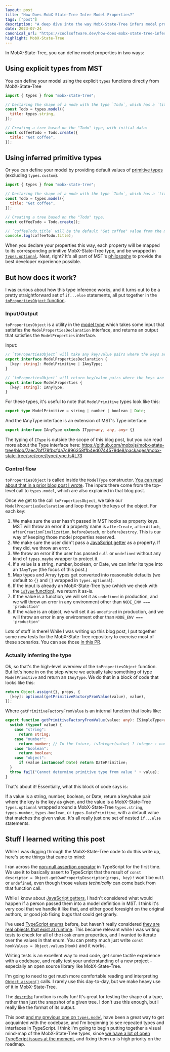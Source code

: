 ```yaml
---
layout: post
title: "How Does MobX-State-Tree Infer Model Properties?"
tags: ["post"]
description: "A deep dive into the way MobX-State-Tree infers model properties from primitive values."
date: 2023-07-24
canonical_url: "https://coolsoftware.dev/how-does-mobx-state-tree-infer-model-properties/"
highlight: MobX-State-Tree
---
```


In MobX-State-Tree, you can define model properties in two ways:

## Using explicit types from MST

You can define your model using the explicit `types` functions directly from MobX-State-Tree

```js
import { types } from "mobx-state-tree";

// Declaring the shape of a node with the type `Todo`, which has a `title` property. The value of that property must be a `types.string` - from MST.
const Todo = types.model({
  title: types.string,
});

// Creating a tree based on the "Todo" type, with initial data:
const coffeeTodo = Todo.create({
  title: "Get coffee",
});
```

## Using inferred primitive types

Or you can define your model by providing default values of [primitive types](https://mobx-state-tree.js.org/overview/types#primitive-types) (excluding `types.custom`).

```js
import { types } from "mobx-state-tree";

// Declaring the shape of a node with the type `Todo`, which has a `title` property with a default value
const Todo = types.model({
  title: "Get coffee",
});

// Creating a tree based on the "Todo" type.
const coffeeTodo = Todo.create();

// `coffeeTodo.title` will be the default "Get coffee" value from the model definition
console.log(coffeeTodo.title);
```

When you declare your properties this way, each property will be mapped to its corresponding primitive MobX-State-Tree type, and be wrapped in [`types.optional`](https://mobx-state-tree.js.org/API/#optional). Neat, right? It's all part of MST's [philosophy](https://mobx-state-tree.js.org/intro/philosophy) to provide the best developer experience possible.

## But how does it work?

I was curious about how this type inference works, and it turns out to be a pretty straightforward set of `if...else` statements, all put together in the [`toPropertiesObject` function](https://github.com/mobxjs/mobx-state-tree/blob/7aec7bff78fbcfda7c896358ffb4ed0744578de8/packages/mobx-state-tree/src/types/complex-types/model.ts#L258).

### Input/Output

`toPropertiesObject` is a utility in the [model type](https://github.com/mobxjs/mobx-state-tree/blob/7aec7bff78fbcfda7c896358ffb4ed0744578de8/packages/mobx-state-tree/src/types/complex-types/model.ts) which takes some input that satisfies the `ModelPropertiesDeclaration` interface, and returns an output that satisfies the `ModelProperties` interface.

Input:

```ts
// `toPropertiesObject` will take any key/value pairs where the keys are strings, and the values are either a primitive value, or an MST type
export interface ModelPropertiesDeclaration {
  [key: string]: ModelPrimitive | IAnyType;
}

// `toPropertiesObject` will return key/value pairs where the keys are strings, and the values must be MST types.
export interface ModelProperties {
  [key: string]: IAnyType;
}
```

For these types, it's useful to note that `ModelPrimitive` types look like this:

```ts
export type ModelPrimitive = string | number | boolean | Date;
```

And the IAnyType interface is an extension of MST's Type interface:

```ts
export interface IAnyType extends IType<any, any, any> {}
```

The typing of `IType` is outside the scope of this blog post, but you can read more about the Type interface here: https://github.com/mobxjs/mobx-state-tree/blob/7aec7bff78fbcfda7c896358ffb4ed0744578de8/packages/mobx-state-tree/src/core/type/type.ts#L73

### Control flow

`toPropertiesObject` is called inside the `ModelType` constructor. [You can read about that in a prior blog post I wrote](https://coolsoftware.dev/blog/what-happens-when-you-create-an-mst-model/). The inputs there come from the top-level call to `types.model`, which are also explained in that blog post.

Once we get to the call `toPropertiesObject`, we take our `ModelPropertiesDeclaration` and loop through the keys of the object. For each key:

1. We make sure the user hasn't passed in MST hooks as property keys. MST will throw an error if a property name is `afterCreate`, `afterAttach`, `afterCreationFinalization`, `beforeDetach`, or `beforeDestroy`. This is our way of keeping those model properties reserved.
1. We make sure the user didn't pass a [JavaScript getter](https://developer.mozilla.org/en-US/docs/Web/JavaScript/Reference/Functions/get) as a property. If they did, we throw an error.
1. We throw an error if the user has passed `null` or `undefined` without any kind of `types.maybe` wrapper to protect it.
1. If a value is a string, number, boolean, or Date, we can infer its type into an `IAnyType` (the focus of this post.)
1. Map types and Array types get converted into reasonable defaults (we default to `{}` and `[]` wrapped in `types.optional`).
1. If the input is already an MobX-State-Tree type (which we check with the [`isType` function](https://mobx-state-tree.js.org/API/index#istype)), we return it as-is.
1. If the value is a function, we will set it as `undefined` in production, and we will throw an error in any environment other than `NODE_ENV === 'production'`
1. If the value is an object, we will set it as `undefined` in production, and we will throw an error in any environment other than `NODE_ENV === 'production'`

Lots of stuff in there! While I was writing up this blog post, I put together some new tests for the MobX-State-Tree repository to exercise most of these scenarios. You can see those [in this PR](https://github.com/mobxjs/mobx-state-tree/pull/2051).

### Actually inferring the type

Ok, so that's the high-level overview of the `toPropertiesObject` function. But let's hone in on the step where we actually take something of type `ModelPrimitive` and return an `IAnyType`. We do that in a block of code that looks like this:

```ts
return Object.assign({}, props, {
  [key]: optional(getPrimitiveFactoryFromValue(value), value),
});
```

Where `getPrimitiveFactoryFromValue` is an internal function that looks like:

```ts
export function getPrimitiveFactoryFromValue(value: any): ISimpleType<any> {
  switch (typeof value) {
    case "string":
      return string;
    case "number":
      return number; // In the future, isInteger(value) ? integer : number would be interesting, but would be too breaking for now
    case "boolean":
      return boolean;
    case "object":
      if (value instanceof Date) return DatePrimitive;
  }
  throw fail("Cannot determine primitive type from value " + value);
}
```

That's about it! Essentially, what this block of code says is:

If a value is a string, number, boolean, or Date, return a key/value pair where the key is the key as given, and the value is a MobX-State-Tree `types.optional` wrapped around a MobX-State-Tree `types.string`, `types.number`, `types.boolean`, or `types.DatePrimitive`, with a default value that matches the given value. It's all really just one set of nested `if...else` statements.

## Stuff I learned writing this post

While I was digging through the MobX-State-Tree code to do this write up, here's some things that came to mind:

I ran across the [non-null assertion operator](https://www.typescriptlang.org/docs/handbook/2/everyday-types.html#non-null-assertion-operator-postfix-) in TypeScript for the first time. We use it to basically assert to TypeScript that the result of `const descriptor = Object.getOwnPropertyDescriptor(props, key)!` won't be `null` or `undefined`, even though those values _technically_ can come back from that function call.

While I know about [JavaScript getters](https://developer.mozilla.org/en-US/docs/Web/JavaScript/Reference/Functions/get), I hadn't considered what would happen if a person passed them into a model definition in MST. I think it's very cool that we handle it like that, and either good foresight on the original authors, or good job fixing bugs that could get gnarly.

I've used [TypeScript enums](https://www.typescriptlang.org/docs/handbook/enums.html#handbook-content) before, but haven't really considered [they are real objects that exist at runtime](https://www.typescriptlang.org/docs/handbook/enums.html#enums-at-runtime). This became relevant while I was writing tests to check for all of the `Hook` enum properties, and I wanted to iterate over the values in that enum. You can pretty much just write `const hookValues = Object.values(Hook)` and it works.

Writing tests is an excellent way to read code, get some tactile experience with a codebase, and really test your understanding of a new project - especially an open source library like MobX-State-Tree.

I'm going to need to get much more comfortable reading and interpreting [`Object.assign()`](https://developer.mozilla.org/en-US/docs/Web/JavaScript/Reference/Global_Objects/Object/assign) calls. I rarely use this day-to-day, but we make heavy use of it in MobX-State-Tree.

The [`describe`](https://mobx-state-tree.js.org/API/interfaces/ianytype#describe) function is really fun! It's great for testing the shape of a type, rather than just the snapshot of a given tree. I don't use this enough, but I really like the format of its output.

This post [and my previous one on `types.model`](https://coolsoftware.dev/blog/what-happens-when-you-create-an-mst-model/) have been a great way to get acquainted with the codebase, and I'm beginning to see repeated types and interfaces in TypeScript. I think I'm going to begin putting together a visual mind-map of the MobX-State-Tree types, since [we have a lot of open TypeScript issues at the moment](https://github.com/mobxjs/mobx-state-tree/issues?q=is%3Aopen+is%3Aissue+label%3ATypescript), and fixing them up is high priority on the roadmap.
